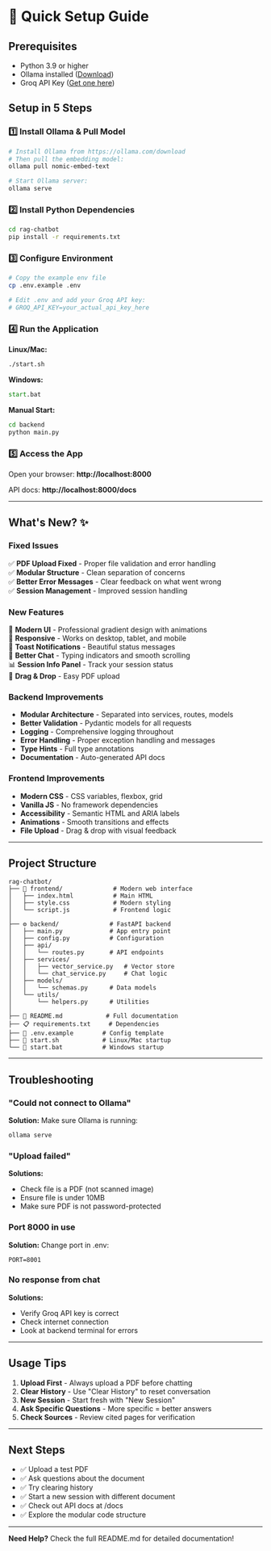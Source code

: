 # 🚀 Quick Setup Guide

## Prerequisites
- Python 3.9 or higher
- Ollama installed ([Download](https://ollama.com/download))
- Groq API Key ([Get one here](https://console.groq.com))

## Setup in 5 Steps

### 1️⃣ Install Ollama & Pull Model
```bash
# Install Ollama from https://ollama.com/download
# Then pull the embedding model:
ollama pull nomic-embed-text

# Start Ollama server:
ollama serve
```

### 2️⃣ Install Python Dependencies
```bash
cd rag-chatbot
pip install -r requirements.txt
```

### 3️⃣ Configure Environment
```bash
# Copy the example env file
cp .env.example .env

# Edit .env and add your Groq API key:
# GROQ_API_KEY=your_actual_api_key_here
```

### 4️⃣ Run the Application

**Linux/Mac:**
```bash
./start.sh
```

**Windows:**
```cmd
start.bat
```

**Manual Start:**
```bash
cd backend
python main.py
```

### 5️⃣ Access the App
Open your browser: **http://localhost:8000**

API docs: **http://localhost:8000/docs**

---

## What's New? ✨

### Fixed Issues
✅ **PDF Upload Fixed** - Proper file validation and error handling  
✅ **Modular Structure** - Clean separation of concerns  
✅ **Better Error Messages** - Clear feedback on what went wrong  
✅ **Session Management** - Improved session handling  

### New Features
🎨 **Modern UI** - Professional gradient design with animations  
📱 **Responsive** - Works on desktop, tablet, and mobile  
🔔 **Toast Notifications** - Beautiful status messages  
💬 **Better Chat** - Typing indicators and smooth scrolling  
📊 **Session Info Panel** - Track your session status  
🔄 **Drag & Drop** - Easy PDF upload  

### Backend Improvements
- **Modular Architecture** - Separated into services, routes, models
- **Better Validation** - Pydantic models for all requests
- **Logging** - Comprehensive logging throughout
- **Error Handling** - Proper exception handling and messages
- **Type Hints** - Full type annotations
- **Documentation** - Auto-generated API docs

### Frontend Improvements
- **Modern CSS** - CSS variables, flexbox, grid
- **Vanilla JS** - No framework dependencies
- **Accessibility** - Semantic HTML and ARIA labels
- **Animations** - Smooth transitions and effects
- **File Upload** - Drag & drop with visual feedback

---

## Project Structure

```
rag-chatbot/
├── 📱 frontend/              # Modern web interface
│   ├── index.html           # Main HTML
│   ├── style.css            # Modern styling
│   └── script.js            # Frontend logic
│
├── ⚙️ backend/              # FastAPI backend
│   ├── main.py             # App entry point
│   ├── config.py           # Configuration
│   ├── api/
│   │   └── routes.py       # API endpoints
│   ├── services/
│   │   ├── vector_service.py   # Vector store
│   │   └── chat_service.py     # Chat logic
│   ├── models/
│   │   └── schemas.py      # Data models
│   └── utils/
│       └── helpers.py      # Utilities
│
├── 📄 README.md            # Full documentation
├── 📋 requirements.txt     # Dependencies
├── 🔧 .env.example        # Config template
├── 🚀 start.sh            # Linux/Mac startup
└── 🚀 start.bat           # Windows startup
```

---

## Troubleshooting

### "Could not connect to Ollama"
**Solution:** Make sure Ollama is running:
```bash
ollama serve
```

### "Upload failed"
**Solutions:**
- Check file is a PDF (not scanned image)
- Ensure file is under 10MB
- Make sure PDF is not password-protected

### Port 8000 in use
**Solution:** Change port in .env:
```
PORT=8001
```

### No response from chat
**Solutions:**
- Verify Groq API key is correct
- Check internet connection
- Look at backend terminal for errors

---

## Usage Tips

1. **Upload First** - Always upload a PDF before chatting
2. **Clear History** - Use "Clear History" to reset conversation
3. **New Session** - Start fresh with "New Session"
4. **Ask Specific Questions** - More specific = better answers
5. **Check Sources** - Review cited pages for verification

---

## Next Steps

- ✅ Upload a test PDF
- ✅ Ask questions about the document
- ✅ Try clearing history
- ✅ Start a new session with different document
- ✅ Check out API docs at /docs
- ✅ Explore the modular code structure

---

**Need Help?** Check the full README.md for detailed documentation!
